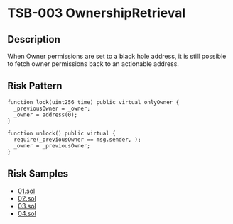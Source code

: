
# TSB-003 OwnershipRetrieval
## Description

When Owner permissions are set to a black hole address, it is still possible to fetch owner permissions back to an actionable address.

## Risk Pattern

```solidity
function lock(uint256 time) public virtual onlyOwner {
  _previousOwner = _owner;
  _owner = address(0);
}
 
function unlock() public virtual {
  require(_previousOwner == msg.sender, );
  _owner = _previousOwner;
}
```

## Risk Samples
 
- [01.sol](https://github.com/cryptousersecurity/token-security-benchmark/blob/main/src/TSB-003/samples/01.sol) 
- [02.sol](https://github.com/cryptousersecurity/token-security-benchmark/blob/main/src/TSB-003/samples/02.sol) 
- [03.sol](https://github.com/cryptousersecurity/token-security-benchmark/blob/main/src/TSB-003/samples/03.sol) 
- [04.sol](https://github.com/cryptousersecurity/token-security-benchmark/blob/main/src/TSB-003/samples/04.sol)
